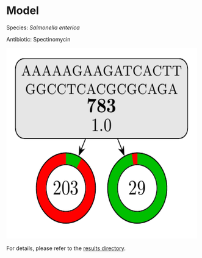 
# Model

Species: *Salmonella enterica*

Antibiotic: Spectinomycin

<a href="./model.pdf"><img src="./model.png" width=500 height=500 /></a>

For details, please refer to the [results directory](../../../../../results/cart_b/salmonella%20enterica/spectinomycin/repeat_4/).

